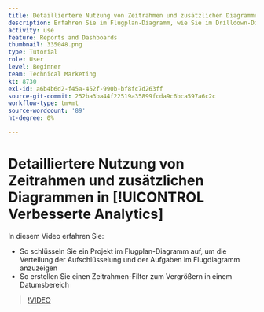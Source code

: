 ```yaml
---
title: Detailliertere Nutzung von Zeitrahmen und zusätzlichen Diagrammen in [!UICONTROL Verbesserte Analytics]
description: Erfahren Sie im Flugplan-Diagramm, wie Sie im Drilldown-Diagramm ein Projekt detailliert betrachten können, damit das Niederschlagsdiagramm und die Aufgaben im Flugdiagramm in Workfront angezeigt werden.
activity: use
feature: Reports and Dashboards
thumbnail: 335048.png
type: Tutorial
role: User
level: Beginner
team: Technical Marketing
kt: 8730
exl-id: a6b4b6d2-f45a-452f-990b-bf8fc7d263ff
source-git-commit: 252ba3ba44f22519a35899fcda9c6bca597a6c2c
workflow-type: tm+mt
source-wordcount: '89'
ht-degree: 0%

---
```


# Detailliertere Nutzung von Zeitrahmen und zusätzlichen Diagrammen in [!UICONTROL Verbesserte Analytics]

In diesem Video erfahren Sie:

* So schlüsseln Sie ein Projekt im Flugplan-Diagramm auf, um die Verteilung der Aufschlüsselung und der Aufgaben im Flugdiagramm anzuzeigen
* So erstellen Sie einen Zeitrahmen-Filter zum Vergrößern in einem Datumsbereich

>[!VIDEO](https://video.tv.adobe.com/v/335048/?quality=12)
